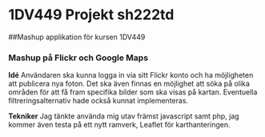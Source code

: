 # 1DV449 Projekt sh222td 

##Mashup applikation för kursen 1DV449

### Mashup på Flickr och Google Maps

<strong>Idé</strong>
Användaren ska kunna logga in via sitt Flickr konto och ha möjligheten att publicera nya foton. Det ska även finnas en möjlighet att söka på olika områden för att få fram specifika bilder som ska visas på kartan. Eventuella filtreringsalternativ hade också kunnat implementeras.

<strong>Tekniker</strong>
Jag tänkte använda mig utav främst javascript samt php, jag kommer även testa på ett nytt ramverk, Leaflet för karthanteringen.

